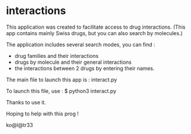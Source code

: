 # interactions

This application was created to facilitate access to drug interactions.
(This app contains mainly Swiss drugs, but you can also search by molecules.)

The application includes several search modes, you can find :
- drug families and their interactions
- drugs by molecule and their general interactions
- the interactions between 2 drugs by entering their names.

The main file to launch this app is :
interact.py

To launch this file, use :
$ python3 interact.py

Thanks to use it.

Hoping to help with this prog !

ko@l@tr33
